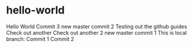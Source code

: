 # hello-world
Hello World
Commit 3
new master commit 2
Testing out the github guides
Check out another
Check out another 2
new master commit 1
This is local branch:
Commit 1
Commit 2